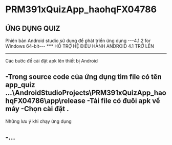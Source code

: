 # PRM391xQuizApp_haohqFX04786

ỨNG DỤNG QUIZ
---------------------------------------------------------------------------------------------------
Phiên bản Android studio sử dụng để phát triển ứng dụng
---4.1.2 for Windows 64-bit---
*** HỖ TRỢ HỆ ĐIỀU HÀNH ANDROID 4.1 TRỞ LÊN

---------------------------------------------------------------------------------------------------
Các bước để cài đặt apk lên thiết bị Android

-Trong source code của ứng dụng tìm file có tên app_quiz
...\AndroidStudioProjects\PRM391xQuizApp_haohqFX04786\app\release
-Tải file có đuôi apk về máy
-Chọn cài đặt .
---------------------------------------------------------------------------------------------------
Những lưu ý khi chạy ứng dụng

-...
---------------------------------------------------------------------------------------------------
